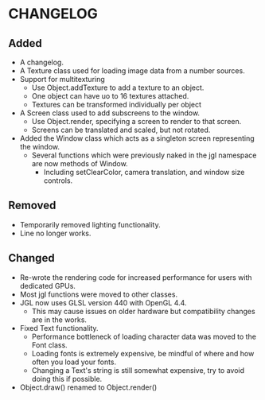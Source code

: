 # CHANGELOG

## Added 
* A changelog.
* A Texture class used for loading image data from a number sources.
* Support for multitexturing
  *  Use Object.addTexture to add a texture to an object.
  * One object can have uo to 16 textures attached.
  * Textures can be transformed individually per object
* A Screen class used to add subscreens to the window.
  * Use Object.render, specifying a screen to render to that screen.
  * Screens can be translated and scaled, but not rotated.
* Added the Window class which acts as a singleton screen representing the window.
  * Several functions which were previously naked in the jgl namespace are now methods of Window.
    * Including setClearColor, camera translation, and window size controls.
  
## Removed  
* Temporarily removed lighting functionality.
* Line no longer works.

## Changed
* Re-wrote the rendering code for increased performance for users with dedicated GPUs.
* Most jgl functions were moved to other classes.
* JGL now uses GLSL version 440 with OpenGL 4.4.
  * This may cause issues on older hardware but compatibility changes are in the works.
* Fixed Text functionality.
  * Performance bottleneck of loading character data was moved to the Font class.
  * Loading fonts is extremely expensive, be mindful of where and how often you load your fonts.
  * Changing a Text's string is still somewhat expensive, try to avoid doing this if possible.
* Object.draw() renamed to Object.render()
